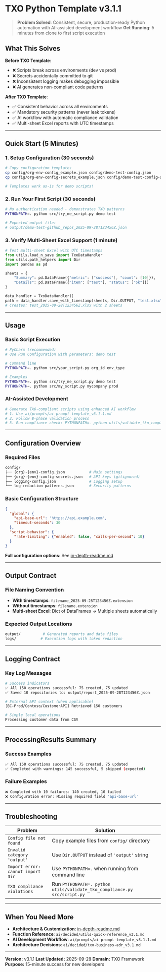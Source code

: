 # TXO Python Template v3.1.1

> **Problem Solved**: Consistent, secure, production-ready Python automation with AI-assisted development workflow
> **Get Running**: 5 minutes from clone to first script execution

## What This Solves

**Before TXO Template**:
- ❌ Scripts break across environments (dev vs prod)
- ❌ Secrets accidentally committed to git
- ❌ Inconsistent logging makes debugging impossible
- ❌ AI generates non-compliant code patterns

**After TXO Template**:
- ✅ Consistent behavior across all environments
- ✅ Mandatory security patterns (never leak tokens)
- ✅ AI workflow with automatic compliance validation
- ✅ Multi-sheet Excel reports with UTC timestamps

---

## Quick Start (5 Minutes)

### 1. Setup Configuration (30 seconds)
```bash
# Copy configuration templates
cp config/org-env-config_example.json config/demo-test-config.json
cp config/org-env-config-secrets_example.json config/demo-test-config-secrets.json

# Templates work as-is for demo scripts!
```

### 2. Run Your First Script (30 seconds)
```bash
# No authentication needed - demonstrates TXO patterns
PYTHONPATH=. python src/try_me_script.py demo test

# Expected output file:
# output/demo-test-github_repos_2025-09-28T123456Z.json
```

### 3. Verify Multi-Sheet Excel Support (1 minute)
```python
# Test multi-sheet Excel with UTC timestamps
from utils.load_n_save import TxoDataHandler
from utils.path_helpers import Dir
import pandas as pd

sheets = {
    "Summary": pd.DataFrame({"metric": ["success"], "count": [10]}),
    "Details": pd.DataFrame({"item": ["test"], "status": ["ok"]})
}

data_handler = TxoDataHandler()
path = data_handler.save_with_timestamp(sheets, Dir.OUTPUT, "test.xlsx", add_timestamp=True)
# Creates: test_2025-09-28T123456Z.xlsx with 2 sheets
```

---

## Usage

### Basic Script Execution
```bash
# PyCharm (recommended)
# Use Run Configuration with parameters: demo test

# Command line
PYTHONPATH=. python src/your_script.py org_id env_type

# Examples
PYTHONPATH=. python src/try_me_script.py demo test
PYTHONPATH=. python src/my_script.py mycompany prod
```

### AI-Assisted Development
```bash
# Generate TXO-compliant scripts using enhanced AI workflow
# 1. Use ai/prompts/ai-prompt-template_v3.1.1.md
# 2. Follow 8-phase validation process
# 3. Run compliance check: PYTHONPATH=. python utils/validate_tko_compliance.py src/your_script.py
```

---

## Configuration Overview

### Required Files
```bash
config/
├── {org}-{env}-config.json           # Main settings
├── {org}-{env}-config-secrets.json   # API keys (gitignored)
├── logging-config.json               # Logging setup
└── log-redaction-patterns.json       # Security patterns
```

### Basic Configuration Structure
```json
{
  "global": {
    "api-base-url": "https://api.example.com",
    "timeout-seconds": 30
  },
  "script-behavior": {
    "rate-limiting": {"enabled": false, "calls-per-second": 10}
  }
}
```

**Full configuration options**: See [in-depth-readme.md](in-depth-readme.md)

---

## Output Contract

### File Naming Convention
- **With timestamps**: `filename_2025-09-28T123456Z.extension`
- **Without timestamps**: `filename.extension`
- **Multi-sheet Excel**: Dict of DataFrames → Multiple sheets automatically

### Expected Output Locations
```bash
output/          # Generated reports and data files
logs/           # Execution logs with token redaction
```

---

## Logging Contract

### Key Log Messages
```bash
# Success indicators
✅ All 150 operations successful: 75 created, 75 updated
✅ Saved 10 repositories to: output/report_2025-09-28T123456Z.json

# External API context (when applicable)
[BC-Prod/Contoso/CustomerAPI] Retrieved 150 customers

# Simple local operations
Processing customer data from CSV
```

---

## ProcessingResults Summary

### Success Examples
```bash
✅ All 150 operations successful: 75 created, 75 updated
✅ Completed with warnings: 145 successful, 5 skipped (expected)
```

### Failure Examples
```bash
❌ Completed with 10 failures: 140 created, 10 failed
❌ Configuration error: Missing required field 'api-base-url'
```

---

## Troubleshooting

| Problem | Solution |
|---------|----------|
| `Config file not found` | Copy example files from `config/` directory |
| `Invalid category 'output'` | Use `Dir.OUTPUT` instead of `'output'` string |
| `Import error: cannot import Dir` | Use `PYTHONPATH=.` when running from command line |
| `TXO compliance violations` | Run `PYTHONPATH=. python utils/validate_tko_compliance.py src/script.py` |

---

## When You Need More

- **Architecture & Customization**: [in-depth-readme.md](in-depth-readme.md)
- **Function Reference**: `ai/decided/utils-quick-reference_v3.1.md`
- **AI Development Workflow**: `ai/prompts/ai-prompt-template_v3.1.1.md`
- **Architecture Decisions**: `ai/decided/txo-business-adr_v3.1.md`

---

**Version:** v3.1.1
**Last Updated:** 2025-09-28
**Domain:** TXO Framework
**Purpose:** 15-minute success for new developers